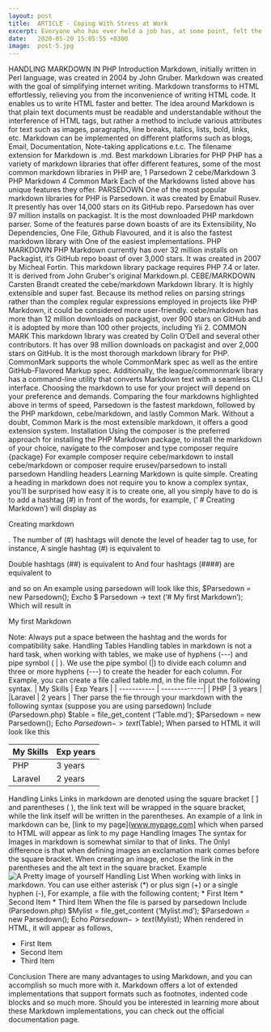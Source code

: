 ```yaml
---
layout: post
title:  ARTICLE - Coping With Stress at Work
excerpt: Everyone who has ever held a job has, at some point, felt the pressure of work-related stress. Any job can have stressful elements, even if you love what you do. 
date:   2020-05-20 15:05:55 +0300
image:  post-5.jpg
---
```


<!---author: uixgeek
tags:   UX design
---
![post-thumb]({{site.baseurl}}/assets/images/blog/post-1.jpg){:class="img-fluid rounded float-left mr-5 mb-4"}-->


HANDLING MARKDOWN IN PHP Introduction Markdown, initially written in Perl language, was created in 2004 by John Gruber. Markdown was created with the goal of simplifying internet writing. Markdown transforms to HTML effortlessly, relieving you from the inconvenience of writing HTML code. It enables us to write HTML faster and better. The idea around Markdown is that plain text documents must be readable and understandable without the interference of HTML tags, but rather a method to include various attributes for text such as images, paragraphs, line breaks, italics, lists, bold, links, etc. Markdown can be implemented on different platforms such as blogs, Email, Documentation, Note-taking applications e.t.c. The filename extension for Markdown is .md. Best markdown Libraries for PHP PHP has a variety of markdown libraries that offer different features, some of the most common markdown libraries in PHP are, 1 Parsedown 2 cebe/Markdown 3 PHP Markdown 4 Common Mark Each of the Markdowns listed above has unique features they offer. PARSEDOWN One of the most popular markdown libraries for PHP is Parsedown. it was created by Emabuil Rusev. It presently has over 14,000 stars on its GitHub repo. Parsedown has over 97 million installs on packagist. It is the most downloaded PHP markdown parser. Some of the features parse down boasts of are its Extensibility, No Dependencies, One File, Github Flavoured, and it is also the fastest markdown library with One of the easiest implementations. PHP MARKDOWN PHP Markdown currently has over 32 million installs on Packagist, it’s GitHub repo boast of over 3,000 stars. It was created in 2007 by Micheal Fortin. This markdown library package requires PHP 7.4 or later. It is derived from John Gruber's original Markdown.pl. CEBE/MARKDOWN Carsten Brandt created the cebe/markdown Markdown library. It is highly extensible and super fast. Because its method relies on parsing strings rather than the complex regular expressions employed in projects like PHP Markdown, it could be considered more user-friendly. cebe/markdown has more than 12 million downloads on packagist, over 900 stars on GitHub and it is adopted by more than 100 other projects, including Yii 2. COMMON MARK This markdown library was created by Colin O’Dell and several other contributors. It has over 98 million downloads on packagist and over 2,000 stars on GitHub. It is the most thorough markdown library for PHP. CommonMark supports the whole CommonMark spec as well as the entire GitHub-Flavored Markup spec. Additionally, the league/commonmark library has a command-line utility that converts Markdown text with a seamless CLI interface. Choosing the markdown to use for your project will depend on your preference and demands. Comparing the four markdowns highlighted above in terms of speed, Parsedown is the fastest markdown, followed by the PHP markdown, cebe/markdown, and lastly Common Mark. Without a doubt, Common Mark is the most extensible markdown, it offers a good extension system. Installation Using the composer is the preferred approach for installing the PHP Markdown package, to install the markdown of your choice, navigate to the composer and type composer require {package} For example composer require cebe/markdown to install cebe/markdown or composer require erusev/parsedown to install parsedown Handling headers Learning Markdown is quite simple. Creating a heading in markdown does not require you to know a complex syntax, you’ll be surprised how easy it is to create one, all you simply have to do is to add a hashtag (#) in front of the words, for example, (‘ # Creating Markdown’) will display as

Creating markdown

. The number of (#) hashtags will denote the level of header tag to use, for instance, A single hashtag (#) is equivalent to

Double hashtags (##) is equivalent to
And four hashtags (####) are equivalent to

and so on An example using parsedown will look like this, $Parsedown = new Parsedown(); Excho $ Parsedown -> text (‘# My first Markdown’); Which will result in

My first Markdown

Note: Always put a space between the hashtag and the words for compatibility sake. Handling Tables Handling tables in markdown is not a hard task, when working with tables, we make use of hyphens (---) and pipe symbol ( | ). We use the pipe symbol (|) to divide each column and three or more hyphens (---) to create the header for each column. For Example, you can create a file called table.md, in the file input the following syntax. | My Skills | Exp Years | | ----------- | -------------| | PHP | 3 years | |Laravel | 2 years | Ther parse the fie through your markdown with the following syntax (suppose you are using parsedown) Include (Parsedown.php) $table = file_get_content (‘Table.md’); $Parsedown = new Parsedown(); Echo $Parsedown -> text($Table); When parsed to HTML it will look like this

| My Skills | Exp years |
| --------- | --------- |
| PHP       | 3 years   |
| Laravel   | 2 years   |

Handling Links Links in markdown are denoted using the square bracket [ ] and parentheses ( ), the link text will be wrapped in the square bracket, while the link itself will be written in the parentheses. An example of a link in markdown can be, [link to my page](www.mypage.com] which when parsed to HTML will appear as link to my page Handling Images The syntax for Images in markdown is somewhat similar to that of links. The 0nlyl difference is that when defining images an exclamation mark comes before the square bracket. When creating an image, enclose the link in the parentheses and the alt text in the square bracket. Example ![A Pretty image of yourself]( https://image.shutterstock.com/image-photo/young-femalebeautiful-long-hair-260nw-1976765261.jpg) Handling List When working with links in markdown. You can use either asterisk (*) or plus sign (+) or a single hyphen (-), For example, a file with the following content; * First Item * Second Item * Third Item When the file is parsed by parsedown Include (Parsedown.php) $Mylist = file_get_content (‘Mylist.md’); $Parsedown = new Parsedown(); Echo $Parsedown -> text($Mylist); When rendered in HTML, it will appear as follows,

- First Item
- Second Item
- Third Item

Conclusion There are many advantages to using Markdown, and you can accomplish so much more with it. Markdown offers a lot of extended implementations that support formats such as footnotes, indented code blocks and so much more. Should you be interested in learning more about these Markdown implementations, you can check out the official documentation page.
